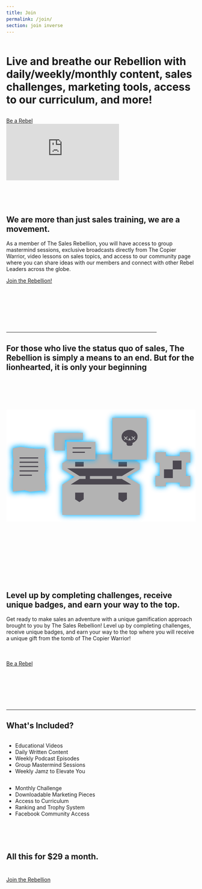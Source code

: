 ```yaml
---
title: Join
permalink: /join/
section: join inverse
---
```


<div style="background:url(/img/bg-bolt.png) no-repeat;background-position:calc(50% - 550px) bottom">
  <div class="row" style="margin-bottom:60px">
    <div class="column medium-8 medium-offset-2 text-center">
      <h1 class="text-xlarge" style="margin-bottom:30px"><strong>Live and breathe our Rebellion</strong> with daily/weekly/monthly content, sales challenges, marketing tools, access to our curriculum, and more!</h1>
      <a class="button secondary red ghost" style="margin-bottom:50px" href="https://my.salesrebellion.com">Be a Rebel</a>
      <div class="vimeo">
        <iframe title="Welcome to The Sales Rebellion Video" src='https://player.vimeo.com/video/320590883?byline=false&title=false&portrait=false' frameborder='0' webkitAllowFullScreen mozallowfullscreen allowFullScreen></iframe>
      </div>
    </div>
  </div>
</div>
<div style="background:url(/img/bg-triangle.png) no-repeat;background-position:calc(50% + 650px)">
  <div class="row" style="margin-bottom:100px">
    <div class="column medium-8 medium-offset-2">
      <h2 class="text-xlarge">We are more than just sales training, <strong>we are a movement.</strong></h2>
      <p>As a member of The Sales Rebellion, you will have access to group mastermind sessions, exclusive broadcasts directly from The Copier Warrior, video lessons on sales topics, and access to our community page where you can share ideas with our members and connect with other Rebel Leaders across the globe.</p>
      <p><a class="special" href="https://my.salesrebellion.com">Join the Rebellion!</a></p>
    </div>
  </div>
</div>
<div style="background:url(/img/bg-circle-yellow.png) no-repeat;background-position:calc(50% - 550px) top">
  <div class="row text-center">
    <div class="column medium-8 medium-offset-2">
      <hr style="max-width:400px" />
      <h2 class="text-xlarge" style="margin-bottom:100px">For those who live the status quo of sales, The Rebellion is simply a means to an end. <strong>But for the lionhearted, it is only your beginning</strong></h2>
    </div>
  </div>
</div>
<div style="background:url(/img/bg-circle-black.png) no-repeat;background-position:calc(50% + 500px)">
  <div class="row text-center" style="margin-bottom:100px">
    <div class="column medium-8 medium-offset-2">
      <img alt="Marketing Box" src="/img/marketing-box.png" style="margin-bottom:50px" />
    </div>
  </div>
</div>
<div style="background:url(/img/bg-rectangle.png) no-repeat;background-position:calc(50% - 500px)">
  <div class="row text-center" style="margin-bottom:100px">
    <div class="column medium-8 medium-offset-2">
      <h2 class="text-xlarge">Level up by completing challenges, receive unique badges, and <strong>earn your way to the top.</strong></h2>
      <p style="margin-bottom:50px">Get ready to make sales an adventure with a unique gamification approach brought to you by The Sales Rebellion! Level up by completing challenges, receive unique badges, and earn your way to the top where you will receive a unique gift from the tomb of The Copier Warrior!</p>
      <a class="button" href="/join/">Be a Rebel</a>
    </div>
  </div>
</div>
<div class="row">
  <div class="column medium-8 medium-offset-2">
    <hr />
    <h2 class="text-xlarge">What's Included?</h2>
  </div>
</div>
<div style="background:url(/img/bg-bolt.png) no-repeat;background-position:calc(50% + 650px) bottom">
  <div class="row" style="margin-bottom:50px">
    <div class="column medium-4 medium-offset-2">
      <ul class="check">
        <li>Educational Videos</li>
        <li>Daily Written Content</li>
        <li>Weekly Podcast Episodes</li>
        <li>Group Mastermind Sessions</li>
        <li>Weekly Jamz to Elevate You</li>
      </ul>
    </div>
    <div class="column medium-4 end">
      <ul class="check">
        <li>Monthly Challenge</li>
        <li>Downloadable Marketing Pieces</li>
        <li>Access to Curriculum</li>
        <li>Ranking and Trophy System</li>
        <li>Facebook Community Access</li>
      </ul>
    </div>
  </div>
</div>
<div style="background:url(/img/bg-circle-yellow.png) no-repeat;background-position:calc(50% - 550px) top">
  <div class="row text-center">
    <div class="column medium-8 medium-offset-2">
      <h2 class="text-xlarge" style="margin-bottom:40px">All this for <strong>$29 a month.</strong></h2>
      <a class="button" style="margin-bottom:100px" href="/join/">Join the Rebellion</a>
    </div>
  </div>
</div>
